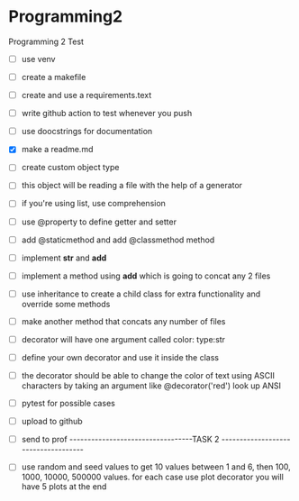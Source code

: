 # Programming2
Programming 2 Test
- [ ] use venv
- [ ] create a makefile
- [ ] create and use a requirements.text
- [ ] write github action to test whenever you push
- [ ] use doocstrings for documentation
- [x] make a readme.md
- [ ] create custom object type
- [ ] this object will be reading a file with the help of a generator
- [ ] if you're using list, use comprehension
- [ ] use @property to define getter and setter  
- [ ] add @staticmethod and add @classmethod method
- [ ] implement __str__ and __add__
- [ ] implement a method using __add__ which is going to concat any 2 files
- [ ] use inheritance to create a child class for extra functionality and override some methods
- [ ] make another method that concats any number of files
- [ ] decorator will have one argument called color: type:str
- [ ] define your own decorator and use it inside the class
- [ ] the decorator should be able to change the color of text using ASCII characters by taking an argument like @decorator('red') look up ANSI
- [ ] pytest for possible cases
- [ ] upload to github
- [ ] send to prof
 ----------------------------------TASK 2 ------------------------------------
- [ ] use random and seed values to get 10 values between 1 and 6, then 100, 1000, 10000, 500000 values. for each case use plot decorator  you will have 5 plots at the end

